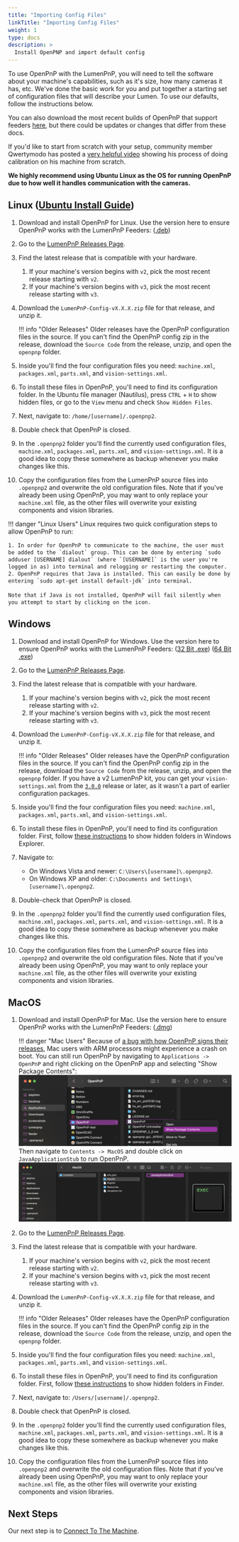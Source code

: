 ```yaml
---
title: "Importing Config Files"
linkTitle: "Importing Config Files"
weight: 1
type: docs
description: >
  Install OpenPNP and import default config
---
```


To use OpenPnP with the LumenPnP, you will need to tell the software about your machine's capabilities, such as it's size, how many cameras it has, etc. We've done the basic work for you and put together a starting set of configuration files that will describe your Lumen. To use our defaults, follow the instructions below.

You can also download the most recent builds of OpenPnP that support feeders [here](https://openpnp.org/test-downloads/), but there could be updates or changes that differ from these docs.

If you'd like to start from scratch with your setup, community member Qwertymodo has posted a [very helpful video](https://www.youtube.com/watch?v=vuFalyzcCZA) showing his process of doing calibration on his machine from scratch.

**We highly recommend using Ubuntu Linux as the OS for running OpenPnP due to how well it handles communication with the cameras.**

## Linux ([Ubuntu Install Guide](https://ubuntu.com/tutorials/install-ubuntu-desktop#1-overview))

1. Download and install OpenPnP for Linux. Use the version here to ensure OpenPnP works with the LumenPnP Feeders: ([.deb](https://openpnp.s3-us-west-2.amazonaws.com/test/2023-04-05_08-24-36.0aa4ae8/OpenPnP-linux-test.deb))

2. Go to the [LumenPnP Releases Page](https://github.com/opulo-inc/lumenpnp/releases).

3. Find the latest release that is compatible with your hardware.
    1. If your machine's version begins with `v2`, pick the most recent release starting with `v2`.
    2. If your machine's version begins with `v3`, pick the most recent release starting with `v3`.

4. Download the `LumenPnP-Config-vX.X.X.zip` file for that release, and unzip it.

    !!! info "Older Releases"
        Older releases have the OpenPnP configuration files in the source. If you can't find the OpenPnP config zip in the release, download the `Source Code` from the release, unzip, and open the `openpnp` folder.

5. Inside you'll find the four configuration files you need: `machine.xml`, `packages.xml`, `parts.xml`, and `vision-settings.xml`.

6. To install these files in OpenPnP, you'll need to find its configuration folder. In the Ubuntu file manager (Nautilus), press `CTRL` + `H` to show hidden files, or go to the `View` menu and check `Show Hidden Files`.

7. Next, navigate to: `/home/[username]/.openpnp2`.
  
8. Double check that OpenPnP is closed.

9. In the `.openpnp2` folder you'll find the currently used configuration files, `machine.xml`, `packages.xml`, `parts.xml`, and `vision-settings.xml`. It is a good idea to copy these somewhere as backup whenever you make changes like this.

10. Copy the configuration files from the LumenPnP source files into `.openpnp2` and overwrite the old configuration files. Note that if you've already been using OpenPnP, you may want to only replace your `machine.xml` file, as the other files will overwrite your existing components and vision libraries.

!!! danger "Linux Users"
    Linux requires two quick configuration steps to allow OpenPnP to run:

    1. In order for OpenPnP to communicate to the machine, the user must be added to the `dialout` group. This can be done by entering `sudo adduser [USERNAME] dialout` (where `[USERNAME]` is the user you're logged in as) into terminal and relogging or restarting the computer.
    2. OpenPnP requires that Java is installed. This can easily be done by entering `sudo apt-get install default-jdk` into terminal.

    Note that if Java is not installed, OpenPnP will fail silently when you attempt to start by clicking on the icon.

## Windows

1. Download and install OpenPnP for Windows. Use the version here to ensure OpenPnP works with the LumenPnP Feeders: ([32 Bit .exe](https://openpnp.s3-us-west-2.amazonaws.com/test/2023-04-05_08-24-36.0aa4ae8/OpenPnP-windows-x32-test.exe)) ([64 Bit .exe](https://openpnp.s3-us-west-2.amazonaws.com/test/2023-04-05_08-24-36.0aa4ae8/OpenPnP-windows-x64-test.exe))

2. Go to the [LumenPnP Releases Page](https://github.com/opulo-inc/lumenpnp/releases).

3. Find the latest release that is compatible with your hardware.
    1. If your machine's version begins with `v2`, pick the most recent release starting with `v2`.
    2. If your machine's version begins with `v3`, pick the most recent release starting with `v3`.

4. Download the `LumenPnP-Config-vX.X.X.zip` file for that release, and unzip it.

    !!! info "Older Releases"
        Older releases have the OpenPnP configuration files in the source. If you can't find the OpenPnP config zip in the release, download the `Source Code` from the release, unzip, and open the `openpnp` folder. If you have a v2 LumenPnP kit, you can get your `vision-settings.xml` from the [`3.0.0`](https://github.com/opulo-inc/lumenpnp/releases/tag/v3.0.0) release or later, as it wasn't a part of earlier configuration packages.

5. Inside you'll find the four configuration files you need: `machine.xml`, `packages.xml`, `parts.xml`, and `vision-settings.xml`.

6. To install these files in OpenPnP, you'll need to find its configuration folder. First, follow [these instructions](https://support.microsoft.com/en-us/windows/show-hidden-files-0320fe58-0117-fd59-6851-9b7f9840fdb2) to show hidden folders in Windows Explorer.

7. Navigate to:
    - On Windows Vista and newer: `C:\Users\[username]\.openpnp2`.
    - On Windows XP and older: `C:\Documents and Settings\[username]\.openpnp2`.
  
8. Double-check that OpenPnP is closed.

9. In the `.openpnp2` folder you'll find the currently used configuration files, `machine.xml`, `packages.xml`, `parts.xml`, and `vision-settings.xml`. It is a good idea to copy these somewhere as backup whenever you make changes like this.

10. Copy the configuration files from the LumenPnP source files into `.openpnp2` and overwrite the old configuration files. Note that if you've already been using OpenPnP, you may want to only replace your `machine.xml` file, as the other files will overwrite your existing components and vision libraries.

## MacOS

1. Download and install OpenPnP for Mac. Use the version here to ensure OpenPnP works with the LumenPnP Feeders: ([.dmg](https://openpnp.s3-us-west-2.amazonaws.com/test/2023-04-05_08-24-36.0aa4ae8/OpenPnP-macos-test.dmg))

    !!! danger "Mac Users"
        Because of [a bug with how OpenPnP signs their releases](https://github.com/openpnp/openpnp/issues/1559), Mac users with ARM processors might experience a crash on boot. You can still run OpenPnP by navigating to `Applications -> OpenPnP` and right clicking on the OpenPnP app and selecting "Show Package Contents":
        ![Show package contents on the openpnp app](img/opnp-show-package-contents.png)
        Then navigate to `Contents -> MacOS` and double click on `JavaApplicationStub` to run OpenPnP.
        ![clicking on javaapplicationstub](img/boot-opnp-java-stub.png)

2. Go to the [LumenPnP Releases Page](https://github.com/opulo-inc/lumenpnp/releases).

3. Find the latest release that is compatible with your hardware.
    1. If your machine's version begins with `v2`, pick the most recent release starting with `v2`.
    2. If your machine's version begins with `v3`, pick the most recent release starting with `v3`.

4. Download the `LumenPnP-Config-vX.X.X.zip` file for that release, and unzip it.

    !!! info "Older Releases"
        Older releases have the OpenPnP configuration files in the source. If you can't find the OpenPnP config zip in the release, download the `Source Code` from the release, unzip, and open the `openpnp` folder.

5. Inside you'll find the four configuration files you need: `machine.xml`, `packages.xml`, `parts.xml`, and `vision-settings.xml`.

6. To install these files in OpenPnP, you'll need to find its configuration folder. First, follow [these instructions](https://www.macworld.com/article/671158/how-to-show-hidden-files-on-a-mac.html) to show hidden folders in Finder.

7. Next, navigate to: `/Users/[username]/.openpnp2`.
  
8. Double check that OpenPnP is closed.

9. In the `.openpnp2` folder you'll find the currently used configuration files, `machine.xml`, `packages.xml`, `parts.xml`, and `vision-settings.xml`. It is a good idea to copy these somewhere as backup whenever you make changes like this.

10. Copy the configuration files from the LumenPnP source files into `.openpnp2` and overwrite the old configuration files. Note that if you've already been using OpenPnP, you may want to only replace your `machine.xml` file, as the other files will overwrite your existing components and vision libraries.

## Next Steps

Our next step is to [Connect To The Machine](../2-connect-to-machine/index.md).
